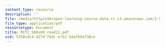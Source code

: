 ```yaml
---
content_type: resource
description: ''
file: /media/https%3A/open-learning-course-data-rc.s3.amazonaws.com/2-500-desalination-and-water-purification-spring-2009/5358cdc4427dfbdce75254af69af38ce_MIT2_500s09_read21.pdf
file_type: application/pdf
resourcetype: Document
title: MIT2_500s09_read21.pdf
uid: 5358cdc4-427d-fbdc-e752-54af69af38ce
---
```

